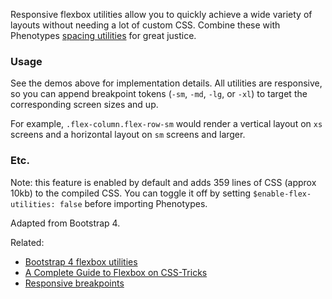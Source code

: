 Responsive flexbox utilities allow you to quickly achieve a wide variety of layouts without needing a lot of custom CSS. Combine these with Phenotypes [spacing utilities](/components/detail/css-spacing-utilities) for great justice.

### Usage

See the demos above for implementation details. All utilities are responsive, so you can append breakpoint tokens (`-sm`, `-md`, `-lg`, or `-xl`) to target the corresponding screen sizes and up.

For example, `.flex-column.flex-row-sm` would render a vertical layout on `xs` screens and a horizontal layout on `sm` screens and larger.

### Etc.

Note: this feature is enabled by default and adds 359 lines of CSS (approx 10kb) to the compiled CSS. You can toggle it off by setting `$enable-flex-utilities: false` before importing Phenotypes.

Adapted from Bootstrap 4.

Related:

* [Bootstrap 4 flexbox utilities](https://v4-alpha.getbootstrap.com/utilities/flexbox/)
* [A Complete Guide to Flexbox on CSS-Tricks](https://css-tricks.com/snippets/css/a-guide-to-flexbox/)
* [Responsive breakpoints](/docs/layout/#responsive-breakpoints)

